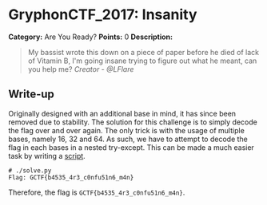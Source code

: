 # GryphonCTF_2017: Insanity

**Category:** Are You Ready?
**Points:** 0
**Description:**

>My bassist wrote this down on a piece of paper before he died of lack of Vitamin B, I'm going insane trying to figure out what he meant, can you help me?
_Creator - @LFlare_

## Write-up
Originally designed with an additional base in mind, it has since been removed due to stability. The solution for this challenge is to simply decode the flag over and over again. The only trick is with the usage of multiple bases, namely 16, 32 and 64. As such, we have to attempt to decode the flag in each bases in a nested try-except. This can be made a much easier task by writing a [script](solve.py).

    # ./solve.py 
    Flag: GCTF{b4535_4r3_c0nfu51n6_m4n}

Therefore, the flag is `GCTF{b4535_4r3_c0nfu51n6_m4n}`.
